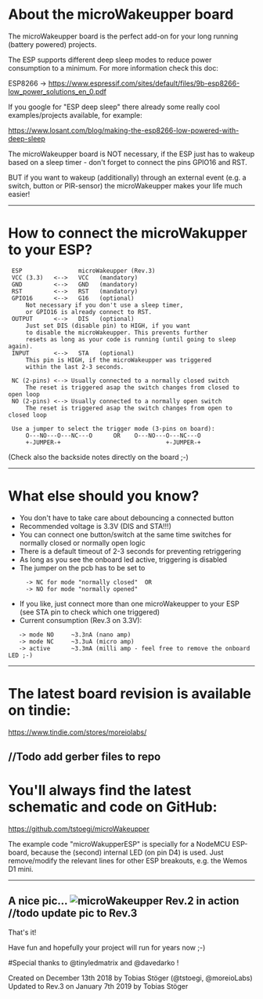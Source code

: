 # About the microWakeupper board

The microWakeupper board is the perfect add-on for your long running (battery powered) projects.

The ESP supports different deep sleep modes to reduce power consumption to a minimum.
For more information check this doc:

 ESP8266 -> https://www.espressif.com/sites/default/files/9b-esp8266-low_power_solutions_en_0.pdf

If you google for "ESP deep sleep" there already some really cool examples/projects available,
for example:

 https://www.losant.com/blog/making-the-esp8266-low-powered-with-deep-sleep


The microWakeupper board is NOT necessary, if the ESP just has to wakeup based on
a sleep timer - don't forget to connect the pins GPIO16 and RST.

BUT if you want to wakeup (additionally) through an external event (e.g. a switch, button or PIR-sensor)
the microWakeupper makes your life much easier!

---
# How to connect the microWakupper to your ESP?
```
 ESP                microWakeupper (Rev.3)
 VCC (3.3)   <-->   VCC   (mandatory)
 GND         <-->   GND   (mandatory)
 RST         <-->   RST   (mandatory)
 GPIO16      <-->   G16   (optional)
     Not necessary if you don't use a sleep timer,
     or GPIO16 is already connect to RST.
 OUTPUT      <-->   DIS   (optional)
     Just set DIS (disable pin) to HIGH, if you want
     to disable the microWakeupper. This prevents further
     resets as long as your code is running (until going to sleep again).
 INPUT       <-->   STA   (optional)
     This pin is HIGH, if the microWakeupper was triggered
     within the last 2-3 seconds.

 NC (2-pins) <--> Usually connected to a normally closed switch
     The reset is triggered asap the switch changes from closed to open loop
 NO (2-pins) <--> Usually connected to a normally open switch     
     The reset is triggered asap the switch changes from open to closed loop

 Use a jumper to select the trigger mode (3-pins on board):
     O---NO---O---NC---O      OR    O---NO---O---NC---O
     +-JUMPER-+                              +-JUMPER-+
```
 (Check also the backside notes directly on the board ;-)

---
# What else should you know?

 + You don't have to take care about debouncing a connected button
 + Recommended voltage is 3.3V (DIS and STA!!!)
 + You can connect one button/switch at the same time switches for normally closed or normally open logic
 + There is a default timeout of 2-3 seconds for preventing retriggering
 + As long as you see the onboard led active, triggering is disabled
 + The jumper on the pcb has to be set to
```
     -> NC for mode "normally closed"  OR
     -> NO for mode "normally opened"
```

 + If you like, just connect more than one microWakeupper to your ESP (see STA pin to check which one triggered)
 + Current consumption (Rev.3 on 3.3V):
 ```
    -> mode NO     ~3.3nA (nano amp)
    -> mode NC     ~3.3uA (micro amp)
    -> active      ~3.3mA (milli amp - feel free to remove the onboard LED ;-)
```
---
# The latest board revision is available on tindie:
https://www.tindie.com/stores/moreiolabs/

//Todo add gerber files to repo
---
# You'll always find the latest schematic and code on GitHub:

https://github.com/tstoegi/microWakeupper

The example code "microWakupperESP" is specially for a NodeMCU ESP-board, because the (second) internal LED (on pin D4) is used. Just remove/modify the relevant lines for other ESP breakouts, e.g. the Wemos D1 mini.

---
A nice pic...
![microWakeupper Rev.2 in action](https://github.com/tstoegi/microWakeupper/blob/master/microWakeupperInAction.jpeg "The microWakeupper in action")
//todo update pic to Rev.3
---
That's it!

Have fun and hopefully your project will run for years now ;-)

#Special thanks to @tinyledmatrix and @davedarko !

Created on December 13th 2018 by Tobias Stöger (@tstoegi, @moreioLabs)  
Updated to Rev.3 on January 7th 2019 by Tobias Stöger
